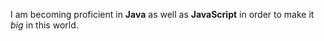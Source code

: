 I am becoming proficient in **Java** as well as **JavaScript** in order to make it *big* in this world.
